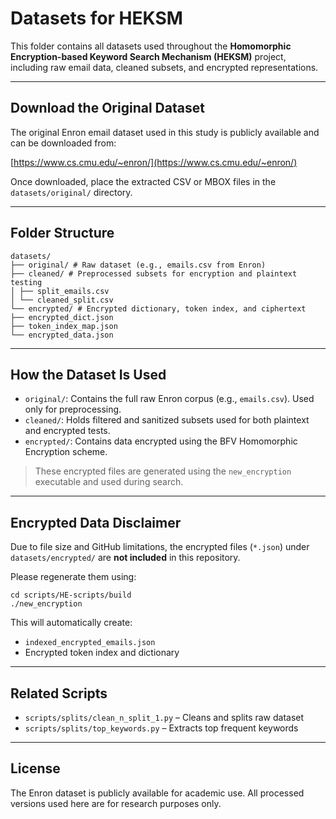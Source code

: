 # Datasets for HEKSM

This folder contains all datasets used throughout the **Homomorphic Encryption-based Keyword Search Mechanism (HEKSM)** project, 
including raw email data, cleaned subsets, and encrypted representations.

---

## Download the Original Dataset

The original Enron email dataset used in this study is publicly available and can be downloaded from:

[https://www.cs.cmu.edu/~enron/](https://www.cs.cmu.edu/~enron/)

Once downloaded, place the extracted CSV or MBOX files in the `datasets/original/` directory.

---

## Folder Structure

```
datasets/
├── original/ # Raw dataset (e.g., emails.csv from Enron)
├── cleaned/ # Preprocessed subsets for encryption and plaintext testing
│ ├── split_emails.csv
│ └── cleaned_split.csv
└── encrypted/ # Encrypted dictionary, token index, and ciphertext
├── encrypted_dict.json
├── token_index_map.json
└── encrypted_data.json
```

---

## How the Dataset Is Used

- `original/`: Contains the full raw Enron corpus (e.g., `emails.csv`). Used only for preprocessing.
- `cleaned/`: Holds filtered and sanitized subsets used for both plaintext and encrypted tests.
- `encrypted/`: Contains data encrypted using the BFV Homomorphic Encryption scheme.

> These encrypted files are generated using the `new_encryption` executable and used during search.

---

## Encrypted Data Disclaimer

Due to file size and GitHub limitations, the encrypted files (`*.json`) under `datasets/encrypted/` are **not included** in this repository.

Please regenerate them using:

```
cd scripts/HE-scripts/build
./new_encryption

```

This will automatically create:

* `indexed_encrypted_emails.json`
* Encrypted token index and dictionary

---

## Related Scripts

- `scripts/splits/clean_n_split_1.py` – Cleans and splits raw dataset
- `scripts/splits/top_keywords.py` – Extracts top frequent keywords

---

## License

The Enron dataset is publicly available for academic use. All processed versions used here are for research purposes only.

